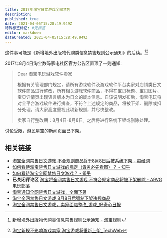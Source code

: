 ```yaml
---
title: 2017年淘宝日文游戏全网禁售
description:
published: true
date: 2021-04-05T15:28:49.949Z
特殊标签标记: #无标签
editor: markdown
dateCreated: 2021-04-05T15:28:49.949Z
---
```


这件事可能是《新增境外出版物代购类信息禁售规则公示通知》的后续。[^5352][^2499416]

[^5352]: [新增境外出版物代购类信息禁售规则公示通知 - 淘宝规则](https://web.archive.org/web/20210405152603/https://rule.taobao.com/detail-5352.htm)

[^2499416]: [淘宝新规不影响游戏卖家 淘宝游戏将重新上架_TechWeb](https://web.archive.org/web/20171012052433/http://www.techweb.com.cn/onlinegamenews/2017-03-09/2499416.shtml)

2017年8月4日淘宝数码家电社区官方公告区置顶了一则通知:

>  Dear 淘宝电玩游戏软件卖家
>
> 根据有关管理部门规定，请所有游戏软件及游戏软件平台卖家对店铺类日文软件商品进行整改，所有相关游戏软件商品，不得在宝贝标题、宝贝图片、宝贝详情页出现语言版本为日文的版本信息。自该说明发布后，淘宝电玩将对全平台游戏软件进行排查，不符合上述规定的商品，将被下架、删除或扣分处理。请大家高度重视此项新规则，并尽快整改。
>
> 卖家自行整改期：8月4日-8月8日，之后将进行系统下架或删除处理。

讨论受限，游民星空的新闻页面已下架。

## 相关链接

+ [淘宝全网禁售日文游戏 不合规则商品将于8月8日后被系统下架 - 每经网](https://web.archive.org/web/20210405145625/https://www.nbd.com.cn/articles/2017-08-04/1135614.html)
+ [如何看待淘宝禁售日文游戏的规定（请务必先看图）？ - 知乎](https://web.archive.org/web/20210405144709/https://www.zhihu.com/question/63403000)
+ [如何看待淘宝全网禁售日文游戏？ - 知乎](https://web.archive.org/web/20210405144637/https://www.zhihu.com/question/63411106)
+ **已关闭评论区** [淘宝将全网禁售日文游戏 不符合规定商品将被下架删除 - A9VG电玩部落](https://web.archive.org/web/20210405144702if_/https://www.a9vg.com/article/29425)
+ [淘宝通知全网禁售日文游戏，全面下架](https://archive.is/1bq5U "https://www.sohu.com/a/163126046_100695")
+ [淘宝全网禁售日文游戏 8月8日后强制下架违规商品](https://archive.is/jv8qp "http://www.guancha.cn/life/2017_08_04_421459.shtml")
+ [淘宝全网禁售日文游戏，卖家面临整改_游戏_好奇心日报](https://archive.is/Wnzrk "http://www.qdaily.com/articles/43776.html")
